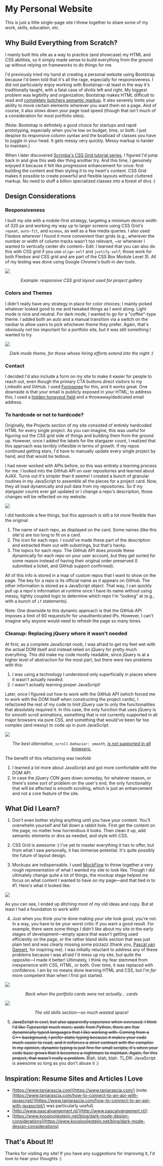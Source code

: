 # My Personal Website

This is just a little single-page site I threw together to share some of my work, skills, education, etc.

## Why Build Everything from Scratch?

I mainly built this site as a way to practice (and showcase) my HTML and CSS abilities, so it simply made sense to build everything from the ground up without relying on frameworks to do things for me.

I'd previously tried my hand at creating a personal website using Bootstrap because I'd been told that it's all the rage, especially for responsiveness. I did not particularly enjoy working with Bootstrap—at least in the way it's traditionally taught, with a fatal case of *divitis* left and right. My biggest problem was legibility and organization; Bootstrap makes HTML difficult to read and [completely butchers semantic markup](https://coderwall.com/p/wixovg/bootstrap-without-all-the-debt). It also severely limits your ability to move certain elements wherever you want them on a page. And of course, it also slows down your page load speed (though that isn't much of a consideration for most portfolio sites).

(Note: Bootstrap is definitely a good choice for startups and rapid prototyping, especially when you're low on budget, time, or both. I just despise its responsive column syntax and the boatload of classes you have to juggle in your head. It gets messy very quickly. Messy markup is harder to maintain.)

When I later discovered [Scrimba's CSS Grid tutorial series](https://scrimba.com/g/gR8PTE), I figured I'd jump back in and give this web dev thing another try. And this time, I genuinely enjoyed it because it felt like progressive enhancement for once: first building the content and then styling it to my heart's content. CSS Grid makes it possible to create powerful and flexible layouts without cluttered markup. No need to stuff a billion specialized classes into a forest of divs :)

## Design Considerations

### Responsiveness
I built my site with a mobile-first strategy, targeting a minimum device width of 320 px and working my way up to larger screens using CSS Grid's `repeat`, `auto-fit`, and `minmax`, as well as a few media queries. I also used Flexbox wherever I found it more convenient than grids (e.g., wherever the number or width of column tracks wasn't too relevant, ~or whenever I wanted to vertically center div content~ Edit: I learned that you can also do this with CSS grid if you use `align-self` and `justify-self`; those work for both Flexbox and CSS grid and are part of the CSS Box Module Level 3). All of my testing was done using Google Chrome's built-in dev tools.

![](https://user-images.githubusercontent.com/19352442/60965960-2c8a9180-a2e5-11e9-900f-52ae77934e20.png)

<p align="center"><i>Example: responsive CSS grid layout used for project gallery</i></p>

### Colors and Themes
I didn't really have any strategy in place for color choices; I mainly picked whatever looked good to me and tweaked things as I went along. Light mode is nice and neutral. For dark mode, I wanted to go for a "coffee"-type theme. I added both an auto and a manual transition via a switch on the navbar to allow users to pick whichever theme they prefer. Again, that's obviously not too important for a portfolio site, but it was still something I wanted to try.

![](https://user-images.githubusercontent.com/19352442/61949854-20a3fe00-af7a-11e9-8609-10920f6f6eb8.png)

<p align="center"><i>Dark mode theme, for those whose hiring efforts extend into the night :)</i></p>

### Contact
I decided I'd also include a form on my site to make it easier for people to reach out, even though the primary CTA buttons direct visitors to my LinkedIn and GitHub. I used [Formspree](https://github.com/formspree/formspree) for this, and it works great. One downside is that your email is publicly exposed in your HTML; to address this, I used a [hidden honeypot field](https://help.formspree.io/hc/en-us/articles/360013580813-Honeypot-spam-filtering) and a throwaway/dedicated email address.

### To hardcode or not to hardcode?
Originally, the Projects section of my site consisted of entirely hardcoded HTML for every single project. As you can imagine, this was useful for figuring out the CSS grid side of things and building them from the ground up. However, once I added the labels for the stargazer count, I realized that this approach was terribly inflexible in terms of growth. If my repos continued getting stars, I'd have to manually update every single project by hand, and that would be tedious.

I had never worked with APIs before, so this was entirely a learning process for me. I looked into the GitHub API on user repositories and learned about AJAX. Turns out it's simpler than it seems! I created a bunch of granular routines in my JavaScript to assemble all the pieces for a project card. Now, they all load dynamically and pull data from my repositories. So if my stargazer counts ever get updated or I change a repo's description, those changes will be reflected on my website.

![](https://user-images.githubusercontent.com/19352442/60967104-da973b00-a2e7-11e9-8a3d-7ca5ee606eb6.png)

I did hardcode a few things, but this approach is still a lot more flexible than the original:

1) The name of each repo, as displayed on the card. Some names (like this site's) are too long to fit on a card.
2) The icon for each repo. I could've made these part of the description and extracted them out with substrings, but that's hacky.
3) The topics for each repo. The GitHub API does provide these dynamically for each repo on your user account, but they get sorted for some reason instead of having their original order preserved (I submitted a ticket, and GitHub support confirmed).

All of this info is stored in a map of custom repos that I want to show on the page. The key for a repo is its official name as it appears on GitHub. The other information is stored as a JavaScript object. That way, I can quickly pull up a repo's information at runtime once I have its name without using messy, tightly coupled logic to determine which repo I'm "looking" at (e.g., with a bunch of `if` statements).

Note: One downside to this dynamic approach is that the GitHub API imposes a limit of 60 requests/hr for unauthenticated IPs. However, I can't imagine why anyone would need to refresh the page so many times.

### Cleanup: Replacing jQuery where it wasn't needed
At first, as a complete JavaScript noob, I was afraid to get my feet wet with the actual DOM itself and instead relied on jQuery for pretty much everything. This did make my code mostly readable, since jQuery is at a higher level of abstraction for the most part, but there were two problems with this:

1) I was using a technology I understood only superficially in places where it wasn't actually *needed*.
2) I wasn't actually learning proper JavaScript!

Later, once I figured out how to work with the GitHub API (which forced me to work with the DOM itself when constructing the project cards), I refactored the rest of my code to limit jQuery use to only the functionalities that absolutely required it. In this case, the only function that uses jQuery is for smooth scroll animations, something that is not currently supported in all major browsers via pure CSS, and something that would've been far too complex (and messy) to code up in pure JavaScript.

![](https://user-images.githubusercontent.com/19352442/61002666-06d6aa00-a330-11e9-80f0-a09c6661ebbb.png)

<p align="center"><i>The best alternative, <code>scroll-behavior: smooth</code>, <a href="https://developer.mozilla.org/en-US/docs/Web/CSS/scroll-behavior">is not supported in all browsers.</a></i></p>

The benefit of this refactoring was twofold:

1) I learned a lot more about JavaScript and got more comfortable with the DOM API.
2) In case the jQuery CDN goes down someday, for whatever reason, or there's some sort of problem on the user's end, the only functionality that will be affected is smooth scrolling, which is just an enhancement and not a core feature of the site.

## What Did I Learn?

1. Don't even bother styling anything until you have your content. You'll overwhelm yourself and fall down a rabbit hole. First get the content on the page, no matter how horrendous it looks. Then clean it up, add semantic elements or divs as needed, and style with CSS.

2. CSS Grid is awesome :) I've yet to master everything it has to offer, but from what I saw personally, it has immense potential. It's quite possibly the future of layout design.

3. Mockups are indispensable. I used [MockFlow](https://www.mockflow.com/) to throw together a very rough representation of what I wanted my site to look like. Though I did ultimately change quite a lot of things, the mockup stage helped me focus on what content I wanted to have on my page—and that tied in to #1. Here's what it looked like:

![](https://user-images.githubusercontent.com/19352442/59712852-0ab55780-91dc-11e9-833f-b7b660491608.png)

As you can see, I ended up ditching most of my old ideas and copy. But at least I had a foundation to work with!

4. Just when you think you're done making your site look good, you're not. In a way, you have to be your worst critic if you want a good result. For example, there were some things I didn't like about my site in the early stages of development—empty space that wasn't getting used efficiently on the page, or the rather bland skills section that was just plain text and was clearly missing some pizzazz (thank you, [Pascal van Gemert](http://www.pascalvangemert.nl/), for inspiring me). I was initially reluctant to address any of these problems because I was afraid I'd mess up my site, but quite the opposite—I made it better! Ultimately, I think my fear stemmed from inexperience with CSS, HTML, or both. Over time, it was replaced with confidence. I am by no means done learning HTML and CSS, but I'm *far* more competent than when I first got started.

![](https://user-images.githubusercontent.com/19352442/59555102-8369a900-8f7b-11e9-9806-4102d56424be.png)

<p align="center"><i>Back when the portfolio cards were not actually... cards</i></p>

![](https://user-images.githubusercontent.com/19352442/59555081-4e5d5680-8f7b-11e9-8445-0a5079f20212.png)

<p align="center"><i>The old skills section—so much wasted space!</i></p>

5. ~~JavaScript is cool, but also apparently expensive when overused. I think I'd like Typescript much more; aside from Python, there are few dynamically typed languages that I like working with. Coming from a C++ background, I prefer static typing because it makes your code much easier to read, and it enforces a strict contract with the compiler. In my opinion, dynamic typing is just fine for small scripts; it's when your code base grows that it becomes a nightmare to maintain. Again, for this project, that wasn't really a problem.~~ Blah, blah, blah. TL;DR: JavaScript is awesome so long as you don't abuse it :)

## Inspiration: Resume Sites and Articles I Love

- [https://www.taniarascia.com](https://www.taniarascia.com/) (note: [https://www.taniarascia.com/how-to-connect-to-an-api-with-javascript/](https://www.taniarascia.com/how-to-connect-to-an-api-with-javascript/) was particularly useful)
- [http://www.pascalvangemert.nl/](http://www.pascalvangemert.nl/)
- [https://www.kooslooijesteijn.net/blog/dark-mode-design-considerations](https://www.kooslooijesteijn.net/blog/dark-mode-design-considerations)

## That's About It!

Thanks for visiting my site! If you have any suggestions for improving it, I'd love to hear your thoughts :)
